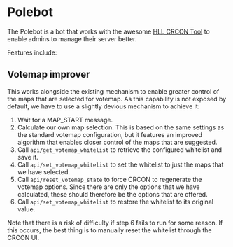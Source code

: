 # Polebot

The Polebot is a bot that works with the awesome [HLL CRCON Tool](https://github.com/MarechJ/hll_rcon_tool) to enable
admins to manage their server better.

Features include:

## Votemap improver

This works alongside the existing mechanism to enable greater control of the maps that are selected for votemap. As this
capability is not exposed by default, we have to use a slightly devious mechanism to achieve it:

1. Wait for a MAP_START message.
2. Calculate our own map selection. This is based on the same settings as the standard votemap configuration, but it
   features an improved algorithm that enables closer control of the maps that are suggested.
3. Call `api/get_votemap_whitelist` to retrieve the configured whitelist and save it.
4. Call `api/set_votemap_whitelist` to set the whitelist to just the maps that we have selected.
5. Call `api/reset_votemap_state` to force CRCON to regenerate the votemap options. Since there are only the options
   that we have calculated, these should therefore be the options that are offered.
6. Call `api/set_votemap_whitelist` to restore the whitelist to its original value.

Note that there is a risk of difficulty if step 6 fails to run for some reason. If this occurs, the best thing is to
manually reset the whitelist through the CRCON UI.
